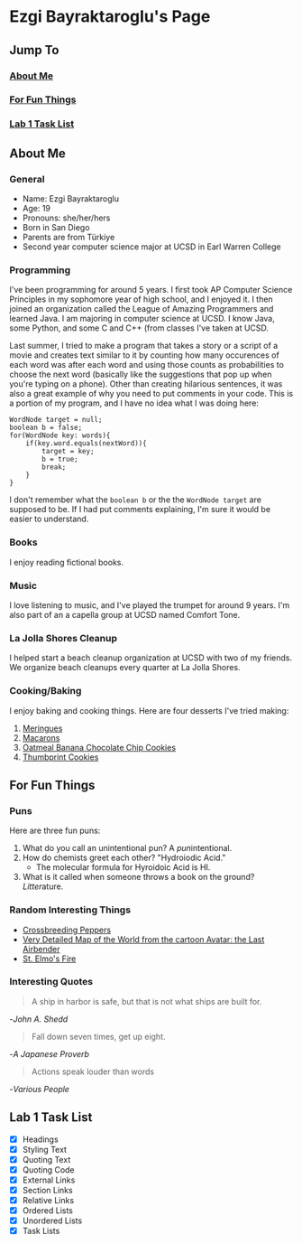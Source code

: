 # Ezgi Bayraktaroglu's Page


## Jump To

### [About Me](https://github.com/ebayraktaroglu/CSE110/blob/favorite-programming-language/index.md#about-me)

### [For Fun Things](https://github.com/ebayraktaroglu/CSE110/blob/favorite-programming-language/index.md#for-fun-things-1)

### [Lab 1 Task List](https://github.com/ebayraktaroglu/CSE110/blob/favorite-programming-language/index.md#lab-1-task-list-1)

## About Me

### General

- Name: Ezgi Bayraktaroglu
- Age: 19
- Pronouns: she/her/hers
- Born in San Diego
- Parents are from Türkiye
- Second year computer science major at UCSD in Earl Warren College

### Programming

I've been programming for around 5 years. I first took AP Computer Science Principles in my sophomore year of high school, and I enjoyed it. I then joined an organization called the League of Amazing Programmers and learned Java. I am majoring in computer science at UCSD. I know Java, some Python, and some C and C++ (from classes I've taken at UCSD.

Last summer, I tried to make a program that takes a story or a script of a movie and creates text similar to it by counting how many occurences of each word was after each word and using those counts as probabilities to choose the next word (basically like the suggestions that pop up when you're typing on a phone). Other than creating hilarious sentences, it was also a great example of why you need to put comments in your code. This is a portion of my program, and I have no idea what I was doing here:

```
WordNode target = null;
boolean b = false;
for(WordNode key: words){
	if(key.word.equals(nextWord)){
		target = key;
		b = true;
		break;
	}
}
```

I don't remember what the ```boolean b``` or the the ``WordNode target`` are supposed to be. If I had put comments explaining, I'm sure it would be easier to understand.

### Books

I enjoy reading fictional books.

### Music

I love listening to music, and I've played the trumpet for around 9 years. I'm also part of an a capella group at UCSD named Comfort Tone.

### La Jolla Shores Cleanup

I helped start a beach cleanup organization at UCSD with two of my friends. We organize beach cleanups every quarter at La Jolla Shores.

### Cooking/Baking

I enjoy baking and cooking things. Here are four desserts I've tried making:

1. [Meringues](images/Meringues.jpg)
2. [Macarons](images/Macarons.jpg)
3. [Oatmeal Banana Chocolate Chip Cookies](images/OatmealBananaChocolateChipCookies.jpg)
4. [Thumbprint Cookies](images/ThumbprintCookies.jpg)



## For Fun Things

### Puns

Here are three fun puns:
1. What do you call an unintentional pun? A *pun*intentional.
2. How do chemists greet each other? "Hydroiodic Acid."
   - The molecular formula for Hyroidoic Acid is HI.
3. What is it called when someone throws a book on the ground? *Litter*ature.

### Random Interesting Things

- [Crossbreeding Peppers](https://peppergeek.com/how-to-crossbreed-peppers/)
- [Very Detailed Map of the World from the cartoon Avatar: the Last Airbender](https://external-preview.redd.it/D6COo3YmmcBYv5zwCHMdZO4kUjpczWZjNc-Td7cHH20.jpg?auto=webp&s=96e43204a9d64cee57ed9b0acda8f2e05106c180)
- [St. Elmo's Fire](https://en.m.wikipedia.org/wiki/St._Elmo%27s_fire)

### Interesting Quotes

> A ship in harbor is safe, but that is not what ships are built for.

-*John A. Shedd*

> Fall down seven times, get up eight.

-*A Japanese Proverb*

> Actions speak louder than words

-*Various People*



## Lab 1 Task List

- [x] Headings
- [x] Styling Text
- [x] Quoting Text
- [x] Quoting Code
- [x] External Links
- [x] Section Links
- [x] Relative Links
- [x] Ordered Lists
- [x] Unordered Lists
- [x] Task Lists
